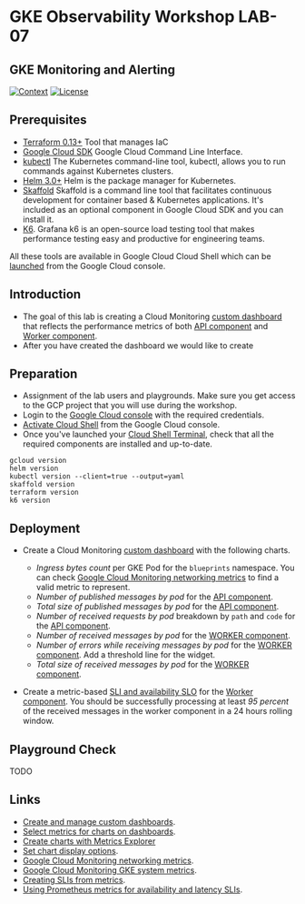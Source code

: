 # GKE Observability Workshop LAB-07

## GKE Monitoring and Alerting

[![Context](https://img.shields.io/badge/GKE%20Observability%20Workshop-07-blue.svg)](#)
[![License](https://img.shields.io/badge/License-Apache%202.0-blue.svg)](https://opensource.org/licenses/Apache-2.0)

## Prerequisites

* [Terraform 0.13+](https://developer.hashicorp.com/terraform/downloads) Tool that manages IaC 
* [Google Cloud SDK](https://cloud.google.com/sdk/docs/install) Google Cloud Command Line Interface.
* [kubectl](https://kubernetes.io/docs/tasks/tools/install-kubectl-linux/) The Kubernetes command-line tool, kubectl, allows you to run commands against Kubernetes clusters.
* [Helm 3.0+](https://helm.sh/docs/) Helm is the package manager for Kubernetes.
* [Skaffold](https://skaffold.dev/) Skaffold is a command line tool that facilitates continuous development for container based & Kubernetes applications. It's included as an optional component in Google Cloud SDK and you can install it.
* [K6](https://k6.io/docs/). Grafana k6 is an open-source load testing tool that makes performance testing easy and productive for engineering teams. 

All these tools are available in Google Cloud Cloud Shell which can be [launched](https://cloud.google.com/shell/docs/launching-cloud-shell) from the Google Cloud console.


## Introduction
* The goal of this lab is creating a Cloud Monitoring [custom dashboard]() that reflects the performance metrics of both [API component](../lab-01/app/api/k8s/deployment.yaml) and [Worker component](../lab-01/app/worker/k8s/deployment.yaml).
* After you have created the dashboard we would like to create 

## Preparation

* Assignment of the lab users and playgrounds. Make sure you get access to the GCP project that you will use during the workshop.
* Login to the [Google Cloud console](https://console.cloud.google.com) with the required credentials.
* [Activate Cloud Shell](https://cloud.google.com/shell/docs/launching-cloud-shell) from the Google Cloud console.
* Once you've launched your [Cloud Shell Terminal](https://cloud.google.com/shell/docs/use-cloud-shell-terminal), check that all the required components are installed and up-to-date.
```
gcloud version
helm version
kubectl version --client=true --output=yaml
skaffold version
terraform version
k6 version
```

## Deployment


* Create a Cloud Monitoring [custom dashboard](https://cloud.google.com/monitoring/charts/dashboards) with the following charts.
    * *Ingress bytes count* per GKE Pod for the `blueprints` namespace. You can check [Google Cloud Monitoring networking metrics](https://cloud.google.com/monitoring/api/metrics_gcp#gcp-networking) to find a valid metric to represent.
    * *Number of published messages by pod* for the [API component](../lab-01/app/api/metrics/main.go).
    * *Total size of published messages by pod* for the [API component](../lab-01/app/api/metrics/main.go).
    * *Number of received requests by pod* breakdown by `path` and `code` for the [API component](../lab-01/app/api/metrics/main.go).
    * *Number of received messages by pod* for the [WORKER component](../lab-01/app/worker/metrics/main.go).
    * *Number of errors while receiving messages by pod* for the [WORKER component](../lab-01/app/worker/metrics/main.go). Add a threshold line for the widget.
    * *Total size of received messages by pod* for the [WORKER component](../lab-01/app/worker/metrics/main.go).

* Create a metric-based [SLI and availability SLO](https://cloud.google.com/stackdriver/docs/solutions/slo-monitoring) for the [Worker component](../lab-01/app/worker/k8s/deployment.yaml).
You should be successfully processing at least *95 percent* of the received messages in the worker component in a 24 hours rolling window. 

## Playground Check
TODO

## Links

- [Create and manage custom dashboards](https://cloud.google.com/monitoring/charts/dashboards).
- [Select metrics for charts on dashboards](https://cloud.google.com/monitoring/charts/selecting-aggregating-metrics).
- [Create charts with Metrics Explorer](https://cloud.google.com/monitoring/charts/metrics-explorer)
- [Set chart display options](https://cloud.google.com/monitoring/charts/chart-view-options#threshold-option).
- [Google Cloud Monitoring networking metrics](https://cloud.google.com/monitoring/api/metrics_gcp#gcp-networking).
- [Google Cloud Monitoring GKE system metrics](https://cloud.google.com/monitoring/api/metrics_kubernetes).
- [Creating SLIs from metrics](https://cloud.google.com/stackdriver/docs/solutions/slo-monitoring/sli-metrics/overview).
- [Using Prometheus metrics for availability and latency SLIs](https://cloud.google.com/stackdriver/docs/solutions/slo-monitoring/sli-metrics/prometheus).


